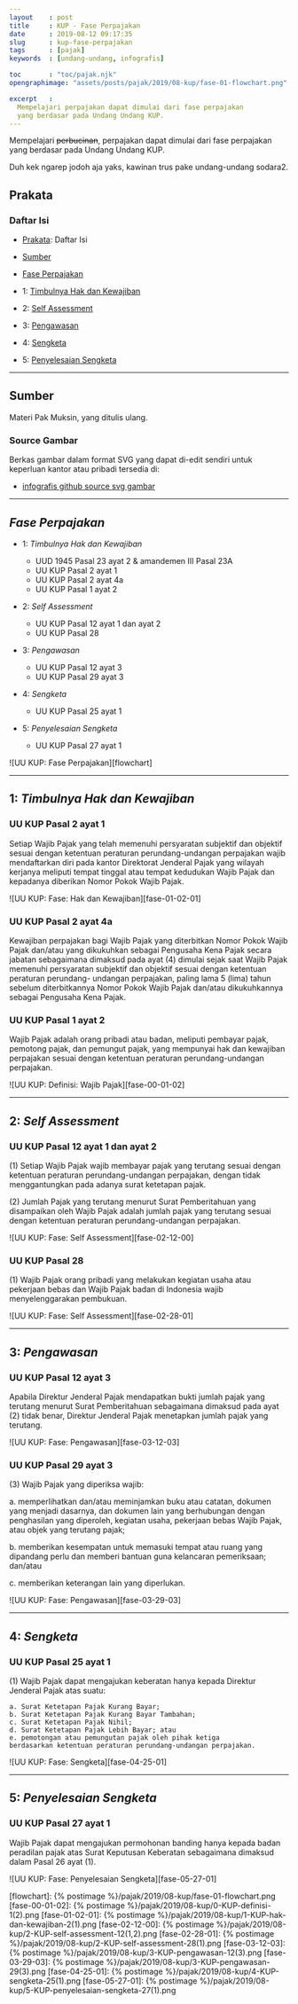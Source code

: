 ```yaml
---
layout    : post
title     : KUP - Fase Perpajakan
date      : 2019-08-12 09:17:35
slug      : kup-fase-perpajakan
tags      : [pajak]
keywords  : [undang-undang, infografis]

toc       : "toc/pajak.njk"
opengraphimage: "assets/posts/pajak/2019/08-kup/fase-01-flowchart.png"

excerpt   : 
  Mempelajari perpajakan dapat dimulai dari fase perpajakan
  yang berdasar pada Undang Undang KUP.
---
```


Mempelajari ~~perbucinan~~,
perpajakan dapat dimulai dari fase perpajakan
yang berdasar pada Undang Undang KUP.

Duh kek ngarep jodoh aja yaks, kawinan trus pake undang-undang sodara2.

<!-- more --> 

<a name="prakata"></a>

## Prakata

### Daftar Isi

* [Prakata](#prakata): Daftar Isi

* [Sumber](#sumber)

* [Fase Perpajakan](#fase-perpajakan)

* 1: [Timbulnya Hak dan Kewajiban](#timbulnya)

* 2: [Self Assessment](#self-assessment)

* 3: [Pengawasan](#pengawasan)

* 4: [Sengketa](#sengketa)

* 5: [Penyelesaian Sengketa](#penyelesaian-sengketa)

-- -- --

<a name="sumber"></a>

## Sumber

Materi Pak Muksin, yang ditulis ulang.

### Source Gambar

Berkas gambar dalam format SVG yang dapat di-edit sendiri
untuk keperluan kantor atau pribadi tersedia di:

* [infografis github source svg gambar][github-pasal]

-- -- --

<a name="fase-perpajakan"></a>

## *Fase Perpajakan*

* 1: *Timbulnya Hak dan Kewajiban*

	+ UUD 1945 Pasal 23 ayat 2
	& amandemen III Pasal 23A

	* UU KUP Pasal 2 ayat 1
	+ UU KUP Pasal 2 ayat 4a
	+ UU KUP Pasal 1 ayat 2

* 2: *Self Assessment*

	* UU KUP Pasal 12 ayat 1 dan ayat 2 
	+ UU KUP Pasal 28

* 3: *Pengawasan*

	* UU KUP Pasal 12 ayat 3
	+ UU KUP Pasal 29 ayat 3

* 4: *Sengketa*

	* UU KUP Pasal 25 ayat 1

* 5: *Penyelesaian Sengketa*

	* UU KUP Pasal 27 ayat 1

![UU KUP: Fase Perpajakan][flowchart]

-- -- --

<a name="timbulnya"></a>

## 1: *Timbulnya Hak dan Kewajiban*

### UU KUP Pasal 2 ayat 1

Setiap Wajib Pajak
yang telah memenuhi persyaratan subjektif dan objektif
sesuai dengan ketentuan peraturan perundang-undangan perpajakan
wajib mendaftarkan diri pada kantor Direktorat Jenderal Pajak
yang wilayah kerjanya meliputi tempat tinggal
atau tempat kedudukan Wajib Pajak
dan kepadanya diberikan Nomor Pokok Wajib Pajak.

![UU KUP: Fase: Hak dan Kewajiban][fase-01-02-01]

### UU KUP Pasal 2 ayat 4a

Kewajiban perpajakan bagi Wajib Pajak yang diterbitkan Nomor Pokok Wajib
Pajak dan/atau yang dikukuhkan sebagai Pengusaha Kena Pajak secara jabatan
sebagaimana dimaksud pada ayat (4) dimulai sejak saat Wajib Pajak memenuhi
persyaratan subjektif dan objektif sesuai dengan ketentuan peraturan perundang-
undangan perpajakan, paling lama 5 (lima) tahun sebelum diterbitkannya Nomor
Pokok Wajib Pajak dan/atau dikukuhkannya sebagai Pengusaha Kena Pajak.

### UU KUP Pasal 1 ayat 2

Wajib Pajak adalah
orang pribadi atau badan,
meliputi pembayar pajak, pemotong pajak, dan pemungut pajak,
yang mempunyai hak dan kewajiban perpajakan
sesuai dengan ketentuan peraturan perundang-undangan perpajakan.

![UU KUP: Definisi: Wajib Pajak][fase-00-01-02]

-- -- --

<a name="self-assessment"></a>

## 2: *Self Assessment*

### UU KUP Pasal 12 ayat 1 dan ayat 2 

(1) Setiap Wajib Pajak wajib membayar pajak yang terutang
sesuai dengan ketentuan peraturan perundang-undangan perpajakan,
dengan tidak menggantungkan pada adanya surat ketetapan pajak.

(2) Jumlah Pajak yang terutang
menurut Surat Pemberitahuan
yang disampaikan oleh Wajib Pajak 
adalah jumlah pajak yang terutang sesuai dengan
ketentuan peraturan perundang-undangan perpajakan.

![UU KUP: Fase: Self Assessment][fase-02-12-00]

### UU KUP Pasal 28

(1) Wajib Pajak orang pribadi
yang melakukan kegiatan usaha atau pekerjaan bebas
dan Wajib Pajak badan di Indonesia
wajib menyelenggarakan pembukuan.

![UU KUP: Fase: Self Assessment][fase-02-28-01]

-- -- --

<a name="pengawasan"></a>

## 3: *Pengawasan*

### UU KUP Pasal 12 ayat 3

Apabila Direktur Jenderal Pajak
mendapatkan bukti jumlah pajak yang terutang 
menurut Surat Pemberitahuan
sebagaimana dimaksud pada ayat (2) tidak benar,
Direktur Jenderal Pajak menetapkan jumlah pajak yang terutang.

![UU KUP: Fase: Pengawasan][fase-03-12-03]

### UU KUP Pasal 29 ayat 3

(3) Wajib Pajak yang diperiksa wajib:

a. memperlihatkan dan/atau meminjamkan buku atau catatan, dokumen
yang menjadi dasarnya, dan dokumen lain yang berhubungan dengan
penghasilan yang diperoleh, kegiatan usaha, pekerjaan bebas Wajib
Pajak, atau objek yang terutang pajak;

b. memberikan kesempatan untuk memasuki tempat atau ruang yang
dipandang perlu dan memberi bantuan guna kelancaran pemeriksaan;
dan/atau

c. memberikan keterangan lain yang diperlukan.

![UU KUP: Fase: Pengawasan][fase-03-29-03]

-- -- --

<a name="sengketa"></a>

## 4: *Sengketa*

### UU KUP Pasal 25 ayat 1

(1) Wajib Pajak dapat mengajukan keberatan
hanya kepada Direktur Jenderal Pajak
atas suatu:

	a. Surat Ketetapan Pajak Kurang Bayar;
	b. Surat Ketetapan Pajak Kurang Bayar Tambahan;
	c. Surat Ketetapan Pajak Nihil;
	d. Surat Ketetapan Pajak Lebih Bayar; atau
	e. pemotongan atau pemungutan pajak oleh pihak ketiga
	berdasarkan ketentuan peraturan perundang-undangan perpajakan.

![UU KUP: Fase: Sengketa][fase-04-25-01]

-- -- --

<a name="penyelesaian-sengketa"></a>

## 5: *Penyelesaian Sengketa*

### UU KUP Pasal 27 ayat 1

Wajib Pajak dapat mengajukan permohonan banding
hanya kepada badan peradilan pajak
atas Surat Keputusan Keberatan
sebagaimana dimaksud dalam Pasal 26 ayat (1).

![UU KUP: Fase: Penyelesaian Sengketa][fase-05-27-01]

[//]: <> ( -- -- -- links below -- -- -- )

[flowchart]:        {% postimage %}/pajak/2019/08-kup/fase-01-flowchart.png
[fase-00-01-02]:    {% postimage %}/pajak/2019/08-kup/0-KUP-definisi-1(2).png
[fase-01-02-01]:    {% postimage %}/pajak/2019/08-kup/1-KUP-hak-dan-kewajiban-2(1).png
[fase-02-12-00]:    {% postimage %}/pajak/2019/08-kup/2-KUP-self-assessment-12(1,2).png
[fase-02-28-01]:    {% postimage %}/pajak/2019/08-kup/2-KUP-self-assessment-28(1).png
[fase-03-12-03]:    {% postimage %}/pajak/2019/08-kup/3-KUP-pengawasan-12(3).png
[fase-03-29-03]:    {% postimage %}/pajak/2019/08-kup/3-KUP-pengawasan-29(3).png
[fase-04-25-01]:    {% postimage %}/pajak/2019/08-kup/4-KUP-sengketa-25(1).png
[fase-05-27-01]:    {% postimage %}/pajak/2019/08-kup/5-KUP-penyelesaian-sengketa-27(1).png

[github-pasal]:     https://github.com/epsi-rns/belajar-pajak/tree/master/01-KUP/Fase%20Perpajakan
